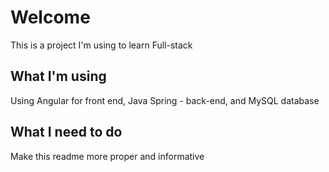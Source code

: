 # Welcome

This is a project I'm using to learn Full-stack

## What I'm using

Using Angular for front end, Java Spring - back-end, and MySQL database

## What I need to do

Make this readme more proper and informative